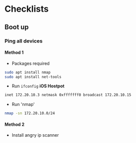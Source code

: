 # Checklists

## Boot up

### Ping all devices

#### Method 1
- Packages required
```bash
sudo apt install nmap
sudo apt install net-tools
```

- Run `ifconfig`
  **iOS Hostpot**

```bash
inet 172.20.10.3 netmask 0xfffffff0 broadcast 172.20.10.15
```

- Run 'nmap'
  
```bash
nmap -sn 172.20.10.0/24
```

#### Method 2

- Install angry ip scanner




